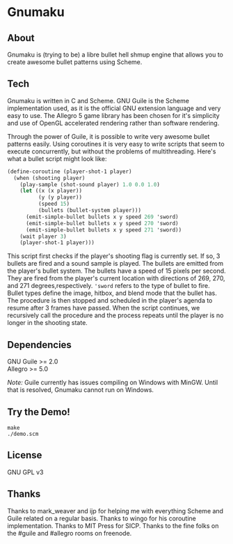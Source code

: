 Gnumaku
=======

About
-----
Gnumaku is (trying to be) a libre bullet hell shmup engine that allows you to create awesome bullet patterns using Scheme.

Tech
----
Gnumaku is written in C and Scheme. GNU Guile is the Scheme implementation used, as it is the official GNU extension language and very easy to use.
The Allegro 5 game library has been chosen for it's simplicity and use of OpenGL accelerated rendering rather than software rendering.

Through the power of Guile, it is possible to write very awesome bullet patterns easily.
Using coroutines it is very easy to write scripts that seem to execute concurrently, but without the problems of multithreading.
Here's what a bullet script might look like:

```scheme
(define-coroutine (player-shot-1 player)
  (when (shooting player)
    (play-sample (shot-sound player) 1.0 0.0 1.0)
    (let ((x (x player))
          (y (y player))
          (speed 15)
          (bullets (bullet-system player)))
      (emit-simple-bullet bullets x y speed 269 'sword)
      (emit-simple-bullet bullets x y speed 270 'sword)
      (emit-simple-bullet bullets x y speed 271 'sword))
    (wait player 3)
    (player-shot-1 player)))
```

This script first checks if the player's shooting flag is currently set.
If so, 3 bullets are fired and a sound sample is played.
The bullets are emitted from the player's bullet system.
The bullets have a speed of 15 pixels per second.
They are fired from the player's current location with directions of 269, 270,
and 271 degrees,respectively.
`'sword` refers to the type of bullet to fire. Bullet types define the image,
hitbox, and blend mode that the bullet has.
The procedure is then stopped and scheduled in the player's agenda  to resume
after 3 frames have passed.
When the script continues, we recursively call the procedure and the process
repeats until the player is no longer in the shooting state.
    
Dependencies
------------
GNU Guile >= 2.0  
Allegro >= 5.0

*Note:* Guile currently has issues compiling on Windows with MinGW. Until that is resolved, Gnumaku cannot run on Windows.

Try the Demo!
------------------
    make
    ./demo.scm

License
-------
GNU GPL v3

Thanks
------
Thanks to mark_weaver and ijp for helping me with everything Scheme and Guile related on a regular basis.
Thanks to wingo for his coroutine implementation.
Thanks to MIT Press for SICP.
Thanks to the fine folks on the #guile and #allegro rooms on freenode.
